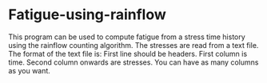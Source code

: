 # Fatigue-using-rainflow

This program can be used to compute fatigue from a stress time history using the rainflow counting algorithm. 
The stresses are read from a text file. The format of the text file is:
First line should be headers. 
First column is time. Second column onwards are stresses. You can have as many columns as you want.
